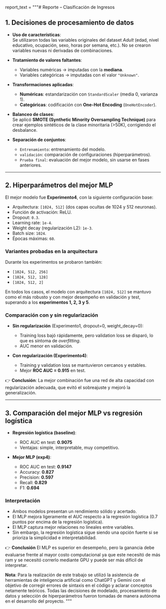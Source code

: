 report_text = """# Reporte – Clasificación de Ingresos

## 1. Decisiones de procesamiento de datos

- **Uso de características**:  
  Se utilizaron todas las variables originales del dataset *Adult* (edad, nivel educativo, ocupación, sexo, horas por semana, etc.). No se crearon variables nuevas ni derivadas de combinaciones.

- **Tratamiento de valores faltantes**:  
  - Variables numéricas → imputadas con la **mediana**.  
  - Variables categóricas → imputadas con el valor `"Unknown"`.  

- **Transformaciones aplicadas**:  
  - **Numéricas**: estandarización con `StandardScaler` (media 0, varianza 1).  
  - **Categóricas**: codificación con **One-Hot Encoding** (`OneHotEncoder`).  

- **Balanceo de clases**:  
  Se aplicó **SMOTE (Synthetic Minority Oversampling Technique)** para crear ejemplos sintéticos de la clase minoritaria (>50K), corrigiendo el desbalance.

- **Separación de conjuntos**:  
  - `Entrenamiento`: entrenamiento del modelo.  
  - `validación`: comparación de configuraciones (hiperparámetros).  
  - `Prueba final`: evaluación del mejor modelo, sin usarse en fases anteriores.

---

## 2. Hiperparámetros del mejor MLP

El mejor modelo fue **Experimento4**, con la siguiente configuración base:

- Arquitectura: `[1024, 512]` (dos capas ocultas de 1024 y 512 neuronas).  
- Función de activación: ReLU.  
- Dropout: `0.3`.  
- Learning rate: `1e-4`.  
- Weight decay (regularización L2): `1e-3`.  
- Batch size: `1024`.  
- Épocas máximas: `60`.  

### Variantes probadas en la arquitectura
Durante los experimentos se probaron también:
- `[1024, 512, 256]`  
- `[1024, 512, 128]`  
- `[1024, 512, 2]`  

En todos los casos, el modelo con arquitectura `[1024, 512]` se mantuvo como el más robusto y con mejor desempeño en validación y test, superando a los **experimentos 1, 2, 3 y 5**.

### Comparación con y sin regularización
- **Sin regularización** (Experimento1, dropout=0, weight_decay=0):  
  - Training loss bajó rápidamente, pero validation loss se disparó, lo que es síntoma de *overfitting*.  
  - AUC menor en validación.  

- **Con regularización (Experimento4)**:  
  - Training y validation loss se mantuvieron cercanos y estables.  
  - Mejor **ROC AUC = 0.915** en test.  

👉 **Conclusión**: La mejor combinación fue una red de alta capacidad con regularización adecuada, que evitó el sobreajuste y mejoró la generalización.

---

## 3. Comparación del mejor MLP vs regresión logística

- **Regresión logística (baseline)**:  
  - ROC AUC en test: **0.9075**  
  - Ventajas: simple, interpretable, muy competitivo.

- **Mejor MLP (exp4)**:  
  - ROC AUC en test: **0.9147**  
  - Accuracy: **0.827**  
  - Precision: **0.597**  
  - Recall: **0.829**  
  - F1: **0.694**  

### Interpretación
- Ambos modelos presentan un rendimiento sólido y acertado.  
- El MLP mejora ligeramente el AUC respecto a la regresión logística (0.7 puntos por encima de la regresión logística).  
- El MLP captura mejor relaciones no lineales entre variables.  
- Sin embargo, la regresión logística sigue siendo una opción fuerte si se prioriza la simplicidad e interpretabilidad.

👉 **Conclusión** 
El MLP es superior en desempeño, pero la ganancia debe evaluarse frente al mayor costo computacional ya que este necesitó de más ram y se necesitó correrlo mediante GPU y puede ser más difícil de interpretar.

**Nota**: Para la realización de este trabajo se utilizó la asistencia de herramientas de inteligencia artificial como ChatGPT y Gemini con el objetivo de corregir errores de sintaxis en el código y aclarar conceptos netamente teóricos. Todas las decisiones de modelado, procesamiento de datos y selección de hiperparámetros fueron tomadas de manera autónoma en el desarrollo del proyecto.
"""
